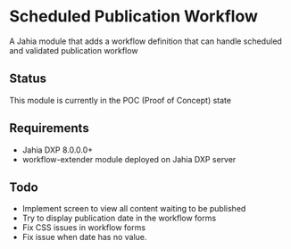 # Scheduled Publication Workflow
A Jahia module that adds a workflow definition that can handle scheduled and validated publication workflow

## Status

This module is currently in the POC (Proof of Concept) state

## Requirements

- Jahia DXP 8.0.0.0+
- workflow-extender module deployed on Jahia DXP server

## Todo 

- Implement screen to view all content waiting to be published
- Try to display publication date in the workflow forms
- Fix CSS issues in workflow forms
- Fix issue when date has no value.
